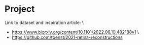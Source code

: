 # Project

Link to dataset and inspiration article: \
- https://www.biorxiv.org/content/10.1101/2022.06.10.482188v1 \
- https://github.com/tbenst/2021-retina-reconstructions
